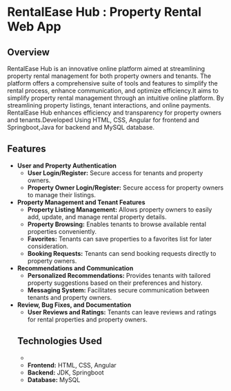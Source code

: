 # RentalEase Hub : Property Rental Web App            
## Overview
RentalEase Hub is an innovative online platform aimed at streamlining property rental management for both property owners and tenants. The platform offers a
comprehensive suite of tools and features to simplify the rental process, enhance communication, and optimize efficiency.It aims to simplify property rental management through an intuitive online platform. By streamlining property listings, tenant interactions, and online payments. RentalEase Hub enhances efficiency 
and transparency for property owners and tenants.Developed Using HTML, CSS, Angular for frontend and Springboot,Java for backend and MySQL database.
## Features
- **User and Property Authentication**
   - **User Login/Register:** Secure access for tenants and property owners.
   - **Property Owner Login/Register:** Secure access for property owners to manage their listings.
- **Property Management and Tenant Features**
   - **Property Listing Management:** Allows property owners to easily add, update, and manage rental property details.
   - **Property Browsing:** Enables tenants to browse available rental properties conveniently.
   - **Favorites:** Tenants can save properties to a favorites list for later consideration.
   - **Booking Requests:** Tenants can send booking requests directly to property owners.
- **Recommendations and Communication**
  - **Personalized Recommendations:** Provides tenants with tailored property suggestions based on their preferences and history.
  - **Messaging System:** Facilitates secure communication between tenants and property owners.
- **Review, Bug Fixes, and Documentation**
  - **User Reviews and Ratings:** Tenants can leave reviews and ratings for rental properties and property owners.
  ## Technologies Used
  -
   - **Frontend:** HTML, CSS, Angular
   - **Backend:**  JDK, Springboot
   - **Database:** MySQL
